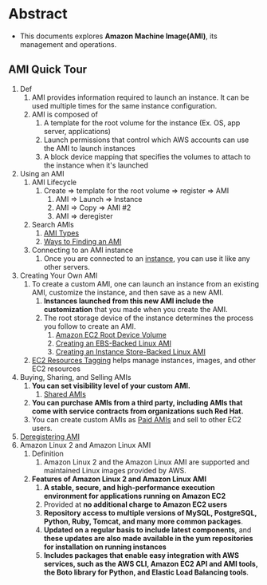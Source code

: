 # Abstract

- This documents explores **Amazon Machine Image(AMI)**, its management and operations.

## AMI Quick Tour

1. Def
   1. AMI provides information required to launch an instance. It can be used multiple times for the same instance configuration.
   2. AMI is composed of
      1. A template for the root volume for the instance (Ex. OS, app server, applications)
      2. Launch permissions that control which AWS accounts can use the AMI to launch instances
      3. A block device mapping that specifies the volumes to attach to the instance when it's launched
2. Using an AMI
   1. AMI Lifecycle
      1. Create => template for the root volume => register => AMI
         1. AMI => Launch => Instance
         2. AMI => Copy => AMI #2
         3. AMI => deregister
   2. Search AMIs
      1. [AMI Types](https://docs.aws.amazon.com/AWSEC2/latest/UserGuide/ComponentsAMIs.html)
      2. [Ways to Finding an AMI](https://docs.aws.amazon.com/AWSEC2/latest/UserGuide/finding-an-ami.html)
   3. Connecting to an AMI instance
      1. Once you are connected to an [instance](https://docs.aws.amazon.com/AWSEC2/latest/UserGuide/Instances.html), you can use it like any other servers.
3. Creating Your Own AMI
   1. To create a custom AMI, one can launch an instance from an existing AMI, customize the instance, and then save as a new AMI.
      1. **Instances launched from this new AMI include the customization** that you made when you create the AMI.
      2. The root storage device of the instance determines the process you follow to create an AMI.
         1. [Amazon EC2 Root Device Volume](https://docs.aws.amazon.com/AWSEC2/latest/UserGuide/RootDeviceStorage.html)
         2. [Creating an EBS-Backed Linux AMI](https://docs.aws.amazon.com/AWSEC2/latest/UserGuide/creating-an-ami-ebs.html)
         3. [Creating an Instance Store-Backed Linux AMI](https://docs.aws.amazon.com/AWSEC2/latest/UserGuide/creating-an-ami-instance-store.html)
   2. [EC2 Resources Tagging](https://docs.aws.amazon.com/AWSEC2/latest/UserGuide/Using_Tags.html) helps manage instances, images, and other EC2 resources
4. Buying, Sharing, and Selling AMIs
   1. **You can set visibility level of your custom AMI.**
      1. [Shared AMIs](https://docs.aws.amazon.com/AWSEC2/latest/UserGuide/sharing-amis.html)
   2. **You can purchase AMIs from a third party, including AMIs that come with service contracts from organizations such Red Hat.**
   3. You can create custom AMIs as [Paid AMIs](https://docs.aws.amazon.com/AWSEC2/latest/UserGuide/paid-amis.html) and sell to other EC2 users.
5. [Deregistering AMI](https://docs.aws.amazon.com/AWSEC2/latest/UserGuide/deregister-ami.html)
6. Amazon Linux 2 and Amazon Linux AMI
   1. Definition
      1. Amazon Linux 2 and the Amazon Linux AMI are supported and maintained Linux images provided by AWS.
   2. **Features of Amazon Linux 2 and Amazon Linux AMI**
      1. **A stable, secure, and high-performance execution environment for applications running on Amazon EC2**
      2. Provided at **no additional charge to Amazon EC2 users**
      3. **Repository access to multiple versions of MySQL, PostgreSQL, Python, Ruby, Tomcat, and many more common packages**.
      4. **Updated on a regular basis to include latest components**, and **these updates are also made available in the yum repositories for installation on running instances**
      5. **Includes packages that enable easy integration with AWS services, such as the AWS CLI, Amazon EC2 API and AMI tools, the Boto library for Python, and Elastic Load Balancing tools**.